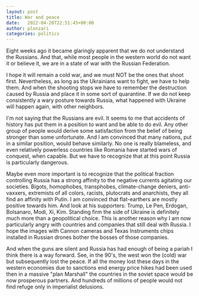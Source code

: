 ```yaml
---
layout: post
title: War and peace
date:   2022-04-20T22:51:45+00:00
author: plonzari
categories: politics
---
```


Eight weeks ago it became glaringly apparent that we do not understand the Russians. And that, while most people in the 
western world do not want it or believe it, we are in a state of war with the Russian Federation. 

<!--more-->

 I hope it will remain a cold war, and we must NOT be the ones that shoot first. Nevertheless, as long as the Ukrainians want
 to fight, we have to help them. And when the shooting stops we have to remember the destruction caused by Russia and place 
 it in some sort of quarantine. If we do not keep consistently a wary posture towards Russia, what happened with Ukraine will 
 happen again, with other neighbors. 

I'm not saying that the Russians are evil. It seems to me that accidents of history has put them in a position to want and
be able to do evil. Any other group of people would derive some satisfaction from the belief of being stronger 
than some unfortunate. And I am convinced that many nations, put in a similar position, would behave similarly. 
No one is really blameless, and even relatively powerless countries like Romania have started wars of conquest, when 
capable. But we have to recognize that at this point Russia is particularly dangerous. 

Maybe even more important is to recognize that the political fraction controlling Russia has a strong affinity to 
the negative currents agitating our societies. Bigots, homophobes, transphobes, climate-change deniers, anti-vaxxers, 
extremists of all colors, racists, plutocrats and anarchists, they all find an affinity with Putin. I am convinced 
that flat-earthers are mostly positive towards him. And look at his supporters: Trump, Le Pen, Erdogan, Bolsanaro, Modi, 
Xi, Kim. Standing firm the side of Ukraine is definitely much more than a geopolitical choice. This is another reason
why I am now particularly angry with countries and companies that still deal with Russia. I hope the images with 
Cannon cameras and Texas Instruments chips installed in Russian drones bother the bosses of those companies.

And when the guns are silent and Russia has had enough of being a pariah I think there is a way forward. See, in the 
90's, the west won the (cold) war but subsequently lost the peace. If all the money lost these days in the western 
economies due to sanctions end energy price hikes had been used then in a massive "plan Marshall" the countries in the 
soviet space would be now prosperous partners. And hundreds of millions of people would not find refuge only in 
imperialist delusions.